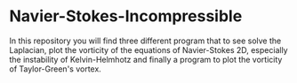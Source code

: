 # Navier-Stokes-Incompressible
In this repository you will find three different program that to see solve the Laplacian, plot the vorticity of the equations of Navier-Stokes 2D, especially the instability of Kelvin-Helmhotz and finally a program to plot the vorticity of Taylor-Green's vortex.
